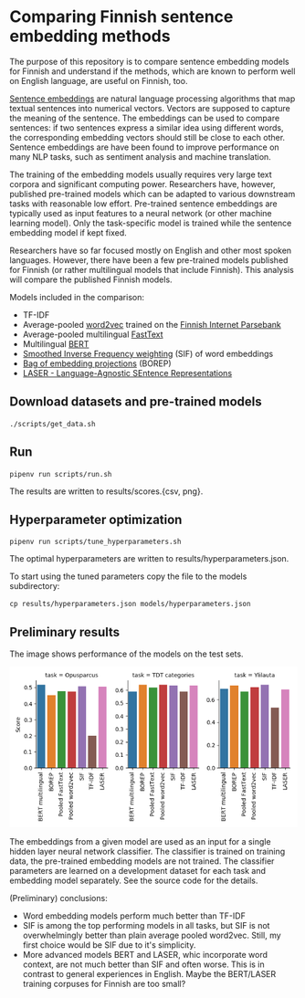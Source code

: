 # Comparing Finnish sentence embedding methods

The purpose of this repository is to compare sentence embedding models
for Finnish and understand if the methods, which are known to perform
well on English language, are useful on Finnish, too.

[Sentence embeddings](https://en.wikipedia.org/wiki/Sentence_embedding) are
natural language processing algorithms that map textual sentences into
numerical vectors. Vectors are supposed to capture the meaning of the
sentence. The embeddings can be used to compare sentences: if two
sentences express a similar idea using different words, the
corresponding embedding vectors should still be close to each other.
Sentence embeddings are have been found to improve performance on many
NLP tasks, such as sentiment analysis and machine translation.

The training of the embedding models usually requires very large text
corpora and significant computing power. Researchers have, however,
published pre-trained models which can be adapted to various
downstream tasks with reasonable low effort. Pre-trained sentence
embeddings are typically used as input features to a neural network
(or other machine learning model). Only the task-specific model is
trained while the sentence embedding model if kept fixed.

Researchers have so far focused mostly on English and other most
spoken languages. However, there have been a few pre-trained models
published for Finnish (or rather multilingual models that include
Finnish). This analysis will compare the published Finnish models.

Models included in the comparison:
* TF-IDF
* Average-pooled [word2vec](https://en.wikipedia.org/wiki/Word2vec) trained on the [Finnish Internet Parsebank](http://bionlp.utu.fi/finnish-internet-parsebank.html)
* Average-pooled multilingual [FastText](https://github.com/facebookresearch/fastText/blob/master/docs/crawl-vectors.md)
* Multilingual [BERT](https://github.com/google-research/bert/blob/master/multilingual.md)
* [Smoothed Inverse Frequency weighting](https://openreview.net/forum?id=SyK00v5xx) (SIF) of word embeddings
* [Bag of embedding projections](https://openreview.net/forum?id=BkgPajAcY7) (BOREP)
* [LASER - Language-Agnostic SEntence Representations](https://github.com/facebookresearch/LASER)

## Download datasets and pre-trained models

```
./scripts/get_data.sh
```

## Run

```
pipenv run scripts/run.sh
```

The results are written to results/scores.{csv, png}.

## Hyperparameter optimization

```
pipenv run scripts/tune_hyperparameters.sh
```

The optimal hyperparameters are written to
results/hyperparameters.json.

To start using the tuned parameters copy the file to the models
subdirectory:
```
cp results/hyperparameters.json models/hyperparameters.json
```

## Preliminary results

The image shows performance of the models on the test sets.

![Evaluation results on the test sets](images/scores-20190327.png)

The embeddings from a given model are used as an input for a single
hidden layer neural network classifier. The classifier is trained on
training data, the pre-trained embedding models are not trained. The
classifier parameters are learned on a development dataset for each
task and embedding model separately. See the source code for the
details.

(Preliminary) conclusions:
* Word embedding models perform much better than TF-IDF
* SIF is among the top performing models in all tasks, but SIF is not
  overwhelmingly better than plain average pooled word2vec. Still, my
  first choice would be SIF due to it's simplicity.
* More advanced models BERT and LASER, whic incorporate word context,
  are not much better than SIF and often worse. This is in contrast to
  general experiences in English. Maybe the BERT/LASER training
  corpuses for Finnish are too small?
